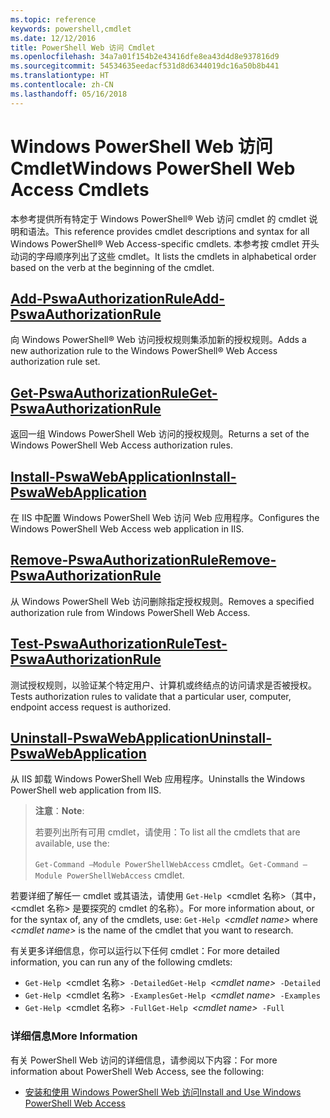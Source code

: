```yaml
---
ms.topic: reference
keywords: powershell,cmdlet
ms.date: 12/12/2016
title: PowerShell Web 访问 Cmdlet
ms.openlocfilehash: 34a7a01f154b2e43416dfe8ea43d4d8e937816d9
ms.sourcegitcommit: 54534635eedacf531d8d6344019dc16a50b8b441
ms.translationtype: HT
ms.contentlocale: zh-CN
ms.lasthandoff: 05/16/2018
---
```

# <a name="windows-powershell-web-access-cmdlets"></a><span data-ttu-id="03037-103">Windows PowerShell Web 访问 Cmdlet</span><span class="sxs-lookup"><span data-stu-id="03037-103">Windows PowerShell Web Access Cmdlets</span></span>

<span data-ttu-id="03037-104">本参考提供所有特定于 Windows PowerShell® Web 访问 cmdlet 的 cmdlet 说明和语法。</span><span class="sxs-lookup"><span data-stu-id="03037-104">This reference provides cmdlet descriptions and syntax for all Windows PowerShell® Web Access-specific cmdlets.</span></span> <span data-ttu-id="03037-105">本参考按 cmdlet 开头动词的字母顺序列出了这些 cmdlet。</span><span class="sxs-lookup"><span data-stu-id="03037-105">It lists the cmdlets in alphabetical order based on the verb at the beginning of the cmdlet.</span></span>

## <a name="add-pswaauthorizationruleadd-pswaauthorizationrulemd"></a>[<span data-ttu-id="03037-106">Add-PswaAuthorizationRule</span><span class="sxs-lookup"><span data-stu-id="03037-106">Add-PswaAuthorizationRule</span></span>](add-pswaauthorizationrule.md)

<span data-ttu-id="03037-107">向 Windows PowerShell® Web 访问授权规则集添加新的授权规则。</span><span class="sxs-lookup"><span data-stu-id="03037-107">Adds a new authorization rule to the Windows PowerShell® Web Access authorization rule set.</span></span>

## <a name="get-pswaauthorizationruleget-pswaauthorizationrulemd"></a>[<span data-ttu-id="03037-108">Get-PswaAuthorizationRule</span><span class="sxs-lookup"><span data-stu-id="03037-108">Get-PswaAuthorizationRule</span></span>](get-pswaauthorizationrule.md)

<span data-ttu-id="03037-109">返回一组 Windows PowerShell Web 访问的授权规则。</span><span class="sxs-lookup"><span data-stu-id="03037-109">Returns a set of the Windows PowerShell Web Access authorization rules.</span></span>

## <a name="install-pswawebapplicationinstall-pswawebapplicationmd"></a>[<span data-ttu-id="03037-110">Install-PswaWebApplication</span><span class="sxs-lookup"><span data-stu-id="03037-110">Install-PswaWebApplication</span></span>](install-pswawebapplication.md)

<span data-ttu-id="03037-111">在 IIS 中配置 Windows PowerShell Web 访问 Web 应用程序。</span><span class="sxs-lookup"><span data-stu-id="03037-111">Configures the Windows PowerShell Web Access web application in IIS.</span></span>

## <a name="remove-pswaauthorizationruleremove-pswaauthorizationrulemd"></a>[<span data-ttu-id="03037-112">Remove-PswaAuthorizationRule</span><span class="sxs-lookup"><span data-stu-id="03037-112">Remove-PswaAuthorizationRule</span></span>](remove-pswaauthorizationrule.md)

<span data-ttu-id="03037-113">从 Windows PowerShell Web 访问删除指定授权规则。</span><span class="sxs-lookup"><span data-stu-id="03037-113">Removes a specified authorization rule from Windows PowerShell Web Access.</span></span>

## <a name="test-pswaauthorizationruletest-pswaauthorizationrulemd"></a>[<span data-ttu-id="03037-114">Test-PswaAuthorizationRule</span><span class="sxs-lookup"><span data-stu-id="03037-114">Test-PswaAuthorizationRule</span></span>](test-pswaauthorizationrule.md)

<span data-ttu-id="03037-115">测试授权规则，以验证某个特定用户、计算机或终结点的访问请求是否被授权。</span><span class="sxs-lookup"><span data-stu-id="03037-115">Tests authorization rules to validate that a particular user, computer, endpoint access request is authorized.</span></span>

## <a name="uninstall-pswawebapplicationuninstall-pswawebapplicationmd"></a>[<span data-ttu-id="03037-116">Uninstall-PswaWebApplication</span><span class="sxs-lookup"><span data-stu-id="03037-116">Uninstall-PswaWebApplication</span></span>](uninstall-pswawebapplication.md)

<span data-ttu-id="03037-117">从 IIS 卸载 Windows PowerShell Web 应用程序。</span><span class="sxs-lookup"><span data-stu-id="03037-117">Uninstalls the Windows PowerShell web application from IIS.</span></span>

><span data-ttu-id="03037-118">**注意**：</span><span class="sxs-lookup"><span data-stu-id="03037-118">**Note**:</span></span>
>
><span data-ttu-id="03037-119">若要列出所有可用 cmdlet，请使用：</span><span class="sxs-lookup"><span data-stu-id="03037-119">To list all the cmdlets that are available, use the:</span></span>
>
> <span data-ttu-id="03037-120">`Get-Command –Module PowerShellWebAccess` cmdlet。</span><span class="sxs-lookup"><span data-stu-id="03037-120">`Get-Command –Module PowerShellWebAccess` cmdlet.</span></span>

<span data-ttu-id="03037-121">若要详细了解任一 cmdlet 或其语法，请使用 `Get-Help `&lt;cmdlet 名称&gt;（其中，&lt;cmdlet 名称&gt; 是要探究的 cmdlet 的名称）。</span><span class="sxs-lookup"><span data-stu-id="03037-121">For more information about, or for the syntax of, any of the cmdlets, use: `Get-Help `*&lt;cmdlet name&gt;* where *&lt;cmdlet name&gt;* is the name of the cmdlet that you want to research.</span></span>

<span data-ttu-id="03037-122">有关更多详细信息，你可以运行以下任何 cmdlet：</span><span class="sxs-lookup"><span data-stu-id="03037-122">For more detailed information, you can run any of the following cmdlets:</span></span>

- <span data-ttu-id="03037-123">`Get-Help `&lt;cmdlet 名称&gt;` -Detailed`</span><span class="sxs-lookup"><span data-stu-id="03037-123">`Get-Help `*&lt;cmdlet name&gt;*` -Detailed`</span></span>
- <span data-ttu-id="03037-124">`Get-Help `&lt;cmdlet 名称&gt;` -Examples`</span><span class="sxs-lookup"><span data-stu-id="03037-124">`Get-Help `*&lt;cmdlet name&gt;*` -Examples`</span></span>
- <span data-ttu-id="03037-125">`Get-Help `&lt;cmdlet 名称&gt;` -Full`</span><span class="sxs-lookup"><span data-stu-id="03037-125">`Get-Help `*&lt;cmdlet name&gt;*` -Full`</span></span>

### <a name="more-information"></a><span data-ttu-id="03037-126">详细信息</span><span class="sxs-lookup"><span data-stu-id="03037-126">More Information</span></span>

<span data-ttu-id="03037-127">有关 PowerShell Web 访问的详细信息，请参阅以下内容：</span><span class="sxs-lookup"><span data-stu-id="03037-127">For more information about PowerShell Web Access, see the following:</span></span>

- [<span data-ttu-id="03037-128">安装和使用 Windows PowerShell Web 访问</span><span class="sxs-lookup"><span data-stu-id="03037-128">Install and Use Windows PowerShell Web Access</span></span>](../install-and-use-windows-powershell-web-access.md)